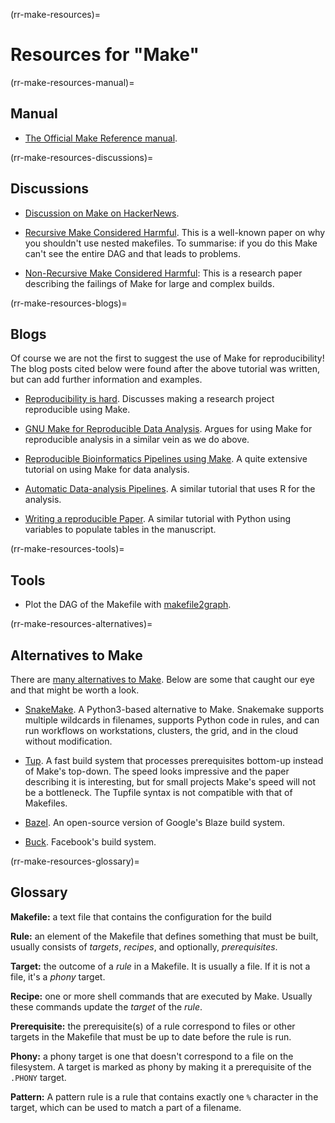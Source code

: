 (rr-make-resources)=
# Resources for "Make"

(rr-make-resources-manual)=
## Manual

- [The Official Make Reference
  manual](https://www.gnu.org/software/make/manual/make.html).

(rr-make-resources-discussions)=
## Discussions

- [Discussion on Make on
  HackerNews](https://news.ycombinator.com/item?id=15041986).

- [Recursive Make Considered
  Harmful](http://aegis.sourceforge.net/auug97.pdf). This is a well-known
  paper on why you shouldn't use nested makefiles. To summarise: if you do
  this Make can't see the entire DAG and that leads to problems.

- [Non-Recursive Make Considered
  Harmful](https://www.microsoft.com/en-us/research/wp-content/uploads/2016/03/hadrian.pdf):
  This is a research paper describing the failings of Make for large and
  complex builds.

(rr-make-resources-blogs)=
## Blogs

Of course we are not the first to suggest the use of Make for reproducibility!
The blog posts cited below were found after the above tutorial was written,
but can add further information and examples.

- [Reproducibility is
  hard](https://kbroman.wordpress.com/tag/reproducible-research/). Discusses
  making a research project reproducible using Make.

- [GNU Make for Reproducible Data Analysis](http://zmjones.com/make/). Argues
  for using Make for reproducible analysis in a similar vein as we do above.

- [Reproducible Bioinformatics Pipelines using
  Make](http://byronjsmith.com/make-bml/). A quite extensive tutorial on using
  Make for data analysis.

- [Automatic Data-analysis
  Pipelines](http://stat545.com/automation04_make-activity.html). A similar
  tutorial that uses R for the analysis.

- [Writing a reproducible Paper](http://handbook.datalad.org/en/latest/usecases/reproducible-paper.html#automation-with-existing-tools).
  A similar tutorial with Python using variables to populate tables in the
  manuscript.

(rr-make-resources-tools)=
## Tools

- Plot the DAG of the Makefile with
  [makefile2graph](https://github.com/lindenb/makefile2graph).

(rr-make-resources-alternatives)=
## Alternatives to Make

There are [many alternatives to
Make](https://en.wikipedia.org/wiki/List_of_build_automation_software). Below
are some that caught our eye and that might be worth a look.

- [SnakeMake](https://snakemake.readthedocs.io/en/stable/). A Python3-based
  alternative to Make. Snakemake supports multiple wildcards in filenames,
  supports Python code in rules, and can run workflows on workstations,
  clusters, the grid, and in the cloud without modification.

- [Tup](http://gittup.org/tup/index.html). A fast build system that processes
  prerequisites bottom-up instead of Make's top-down. The speed looks
  impressive and the paper describing it is interesting, but for small
  projects Make's speed will not be a bottleneck. The Tupfile syntax is not
  compatible with that of Makefiles.

- [Bazel](https://www.bazel.build). An open-source version of Google's Blaze
  build system.

- [Buck](https://buckbuild.com/). Facebook's build system.

(rr-make-resources-glossary)=
## Glossary

**Makefile:** a text file that contains the configuration for the build

**Rule:** an element of the Makefile that defines something that must be
built, usually consists of *targets*, *recipes*, and optionally,
*prerequisites*.

**Target:** the outcome of a *rule* in a Makefile. It is usually a file. If it
is not a file, it's a *phony* target.

**Recipe:** one or more shell commands that are executed by Make. Usually
these commands update the *target* of the *rule*.

**Prerequisite:** the prerequisite(s) of a rule correspond to files or other
targets in the Makefile that must be up to date before the rule is run.

**Phony:** a phony target is one that doesn't correspond to a file on the
filesystem. A target is marked as phony by making it a prerequisite of the
``.PHONY`` target.

**Pattern:** A pattern rule is a rule that contains exactly one ``%``
character in the target, which can be used to match a part of a filename.
